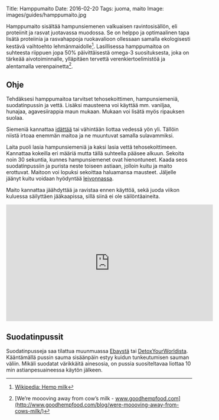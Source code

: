 Title: Hamppumaito
Date: 2016-02-20
Tags: juoma, maito
Image: images/guides/hamppumaito.jpg

Hamppumaito sisältää hampunsiemenen valkuaisen ravintosisällön, eli proteiinit ja rasvat juotavassa muodossa. Se on helppo ja optimaalinen tapa lisätä proteiinia ja rasvahappoja ruokavalioon ollessaan samalla ekologisesti kestävä vaihtoehto lehmänmaidolle[^1]. Lasillisessa hamppumaitoa on suhteesta riippuen jopa 50% päivittäisestä omega-3 suosituksesta, joka on tärkeää aivotoiminnalle, ylläpitäen tervettä verenkiertoelimistöä ja alentamalla verenpainetta[^2].

## Ohje
Tehdäksesi hamppumaitoa tarvitset tehosekoittimen, hampunsiemeniä, suodatinpussin ja vettä. Lisäksi mausteena voi käyttää mm. vaniljaa, hunajaa, agavesiirappia maun mukaan. Mukaan voi lisätä myös ripauksen suolaa.

Siemeniä kannattaa [idättää]({filename}/articles/idattaminen.md) tai vähintään liottaa vedessä yön yli. Tällöin niistä irtoaa enemmän maitoa ja ne muuntuvat samalla sulavammiksi.

Laita puoli lasia hampunsiemeniä ja kaksi lasia vettä tehosekoittimeen. Kannattaa kokeilla eri määriä mutta tällä suhteella pääsee alkuun. Sekoita noin 30 sekuntia, kunnes hampunsiemenet ovat hienontuneet. Kaada seos suodatinpussiin ja purista neste toiseen astiaan, jolloin kuitu ja maito erottuvat. Maitoon voi lopuksi sekoittaa haluamansa mausteet. Jäljelle jäänyt kuitu voidaan hyödyntää [leivonnassa]({tag}leivonta).

Maito kannattaa jäähdyttää ja ravistaa ennen käyttöä, sekä juoda viikon kuluessa säilyttäen jääkaapissa, sillä siinä ei ole säilöntäaineita.

<iframe width="560" height="315" src="https://www.youtube.com/embed/67S5-2mdjD4" frameborder="0" allowfullscreen></iframe>

## Suodatinpussit

Suodatinpusseja saa tilattua muunmuassa [Ebaystä](http://www.ebay.co.uk/sch/i.html?_odkw=nut+milk+bag&_osacat=0&_from=R40&_trksid=p2045573.m570.l1313.TR2.TRC1.A0.H0.Xmilk+bag.TRS0&_nkw=milk+bag&_sacat=0) tai [DetoxYourWorldista](http://www.detoxyourworld.com/nut-milk-bag). Kääntämällä pussin sauma sisäänpäin estyy kuidun tunkeutumisen sauman väliin. Mikäli suodatat värikkäitä ainesosia, on pussia suositeltavaa liottaa 10 min astianpesuaineessa käytön jälkeen.

[^1]: [Wikipedia: Hemp milk](https://en.wikipedia.org/wiki/Hemp_milk)
[^2]: [We’re moooving away from cow’s milk - www.goodhempfood.com](http://www.goodhempfood.com/blog/were-moooving-away-from-cows-milk/)
[^3]: [Makeuttamaton hamppumaito - www.goodhempfood.com](http://www.goodhempfood.com/good-hemp-milk-unsweetened.html)
[^4]: [Got Hemp Milk? The Benefits of Hemp Milk Evolution - www.collective-evolution.com](http://www.collective-evolution.com/2013/05/07/got-hemp-milk-the-benefits-of-hemp-milk/)
[^5]: [The Benefits of Organic Hemp Milk - www.globalhealingcenter.com](http://www.globalhealingcenter.com/natural-health/benefits-of-hemp-milk/)
[^6]: [Dairy Alternatives Market by Type, Global Forecast to 2020 - www.marketsandmarkets.com](http://www.marketsandmarkets.com/Market-Reports/dairy-alternative-plant-milk-beverages-market-677.html)
